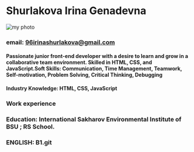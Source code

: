 # Shurlakova Irina Genadevna
![my photo](image.png)
### email: 96irinashurlakova@gmail.com
#### Passionate junior front-end developer with a desire to learn and grow in a collaborative team environment. Skilled in HTML, CSS, and JavaScript.Soft Skills: Communication, Time Management, Teamwork, Self-motivation, Problem Solving, Critical Thinking, Debugging
#### Industry Knowledge: HTML, CSS, JavaScript
### Work experience 
### Education: International Sakharov Environmental Institute of BSU ; RS School.
### ENGLISH: B1.git
